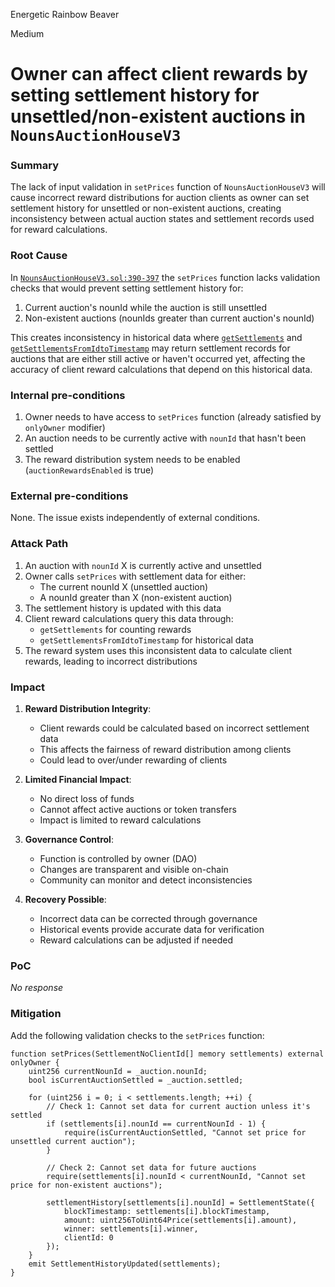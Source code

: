Energetic Rainbow Beaver

Medium

# Owner can affect client rewards by setting settlement history for unsettled/non-existent auctions in `NounsAuctionHouseV3`

### Summary

The lack of input validation in `setPrices` function of `NounsAuctionHouseV3` will cause incorrect reward distributions for auction clients as owner can set settlement history for unsettled or non-existent auctions, creating inconsistency between actual auction states and settlement records used for reward calculations. 

### Root Cause

In [`NounsAuctionHouseV3.sol:390-397`](https://github.com/sherlock-audit/2024-11-nounsdao/blob/main/nouns-monorepo/packages/nouns-contracts/contracts/NounsAuctionHouseV3.sol#L390-L397) the `setPrices` function lacks validation checks that would prevent setting settlement history for:
1. Current auction's nounId while the auction is still unsettled
2. Non-existent auctions (nounIds greater than current auction's nounId)

This creates inconsistency in historical data where [`getSettlements`](https://github.com/sherlock-audit/2024-11-nounsdao/blob/main/nouns-monorepo/packages/nouns-contracts/contracts/NounsAuctionHouseV3.sol#L561-L591) and [`getSettlementsFromIdtoTimestamp`](https://github.com/sherlock-audit/2024-11-nounsdao/blob/main/nouns-monorepo/packages/nouns-contracts/contracts/NounsAuctionHouseV3.sol#L513-L549) may return settlement records for auctions that are either still active or haven't occurred yet, affecting the accuracy of client reward calculations that depend on this historical data.

### Internal pre-conditions

1. Owner needs to have access to `setPrices` function (already satisfied by `onlyOwner` modifier)
2. An auction needs to be currently active with `nounId` that hasn't been settled
3. The reward distribution system needs to be enabled (`auctionRewardsEnabled` is true)

### External pre-conditions

None. The issue exists independently of external conditions.

### Attack Path

1. An auction with `nounId` X is currently active and unsettled
2. Owner calls `setPrices` with settlement data for either:
   - The current nounId X (unsettled auction)
   - A nounId greater than X (non-existent auction)
3. The settlement history is updated with this data
4. Client reward calculations query this data through:
   - `getSettlements` for counting rewards
   - `getSettlementsFromIdtoTimestamp` for historical data
5. The reward system uses this inconsistent data to calculate client rewards, leading to incorrect distributions

### Impact

1. **Reward Distribution Integrity**:
   - Client rewards could be calculated based on incorrect settlement data
   - This affects the fairness of reward distribution among clients
   - Could lead to over/under rewarding of clients

2. **Limited Financial Impact**:
   - No direct loss of funds
   - Cannot affect active auctions or token transfers
   - Impact is limited to reward calculations

3. **Governance Control**:
   - Function is controlled by owner (DAO)
   - Changes are transparent and visible on-chain
   - Community can monitor and detect inconsistencies

4. **Recovery Possible**:
   - Incorrect data can be corrected through governance
   - Historical events provide accurate data for verification
   - Reward calculations can be adjusted if needed

### PoC

_No response_

### Mitigation

Add the following validation checks to the `setPrices` function:

```solidity
function setPrices(SettlementNoClientId[] memory settlements) external onlyOwner {
    uint256 currentNounId = _auction.nounId;
    bool isCurrentAuctionSettled = _auction.settled;
    
    for (uint256 i = 0; i < settlements.length; ++i) {
        // Check 1: Cannot set data for current auction unless it's settled
        if (settlements[i].nounId == currentNounId - 1) {
            require(isCurrentAuctionSettled, "Cannot set price for unsettled current auction");
        }
        
        // Check 2: Cannot set data for future auctions
        require(settlements[i].nounId < currentNounId, "Cannot set price for non-existent auctions");
        
        settlementHistory[settlements[i].nounId] = SettlementState({
            blockTimestamp: settlements[i].blockTimestamp,
            amount: uint256ToUint64Price(settlements[i].amount),
            winner: settlements[i].winner,
            clientId: 0
        });
    }
    emit SettlementHistoryUpdated(settlements);
}
```